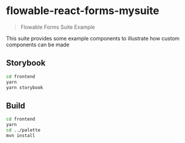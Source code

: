 # flowable-react-forms-mysuite

> Flowable Forms Suite Example

This suite provides some example components to illustrate how custom components can be made


## Storybook

```bash
cd frontend
yarn
yarn storybook
```

## Build

```bash
cd frontend
yarn
cd ../palette
mvn install
```
